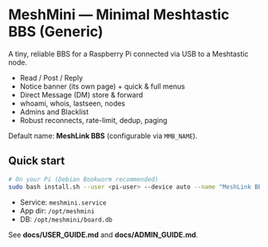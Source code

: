 # MeshMini — Minimal Meshtastic BBS (Generic)

A tiny, reliable BBS for a Raspberry Pi connected via USB to a Meshtastic node.

- Read / Post / Reply
- Notice banner (its own page) + quick & full menus
- Direct Message (DM) store & forward
- whoami, whois, lastseen, nodes
- Admins and Blacklist
- Robust reconnects, rate-limit, dedup, paging

Default name: **MeshLink BBS** (configurable via `MMB_NAME`).

## Quick start

```bash
# On your Pi (Debian Bookworm recommended)
sudo bash install.sh --user <pi-user> --device auto --name "MeshLink BBS" --admins "!deadbeef"
```

- Service: `meshmini.service`
- App dir: `/opt/meshmini`
- DB: `/opt/meshmini/board.db`

See **docs/USER_GUIDE.md** and **docs/ADMIN_GUIDE.md**.
